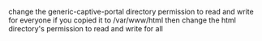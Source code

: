 change the generic-captive-portal directory permission to read and write for everyone
if you copied it to /var/www/html then change the html directory's  permission to read and write for all
